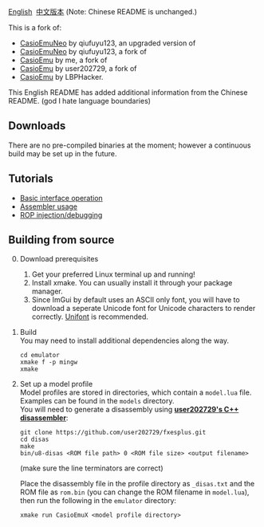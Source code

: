 [English](./README.md)&nbsp; [中文版本](docs/README_zh.md)
(Note: Chinese README is unchanged.)

This is a fork of:
- [CasioEmuNeo](https://github.com/qiufuyu123/CasioEmuNeo) by qiufuyu123, an upgraded version of
- [CasioEmuNeo](https://github.com/qiufuyu123/CasioEmuX) by qiufuyu123, a fork of
- [CasioEmu](https://github.com/gamingwithevets/CasioEmu) by me, a fork of
- [CasioEmu](https://github.com/user202729/CasioEmu) by user202729, a fork of
- [CasioEmu](https://github.com/LBPHacker/CasioEmu) by LBPHacker.

This English README has added additional information from the Chinese README. (god I hate language boundaries)

## Downloads
There are no pre-compiled binaries at the moment; however a continuous build may be set up in the future.

## Tutorials
- [Basic interface operation](./docs/intro_ui.md)
- [Assembler usage](./docs/intro_asm.md)
- [ROP injection/debugging](./docs/intro_rop.md)

## Building from source
0. Download prerequisites
   1. Get your preferred Linux terminal up and running!
   2. Install xmake. You can usually install it through your package manager.
   3. Since ImGui by default uses an ASCII only font, you will have to download a seperate Unicode font for Unicode characters to render correctly. [Unifont](https://unifoundry.com/pub/unifont/) is recommended.
1. Build  
   You may need to install additional dependencies along the way.
   ```shell
   cd emulator
   xmake f -p mingw
   xmake
   ```
2. Set up a model profile  
   Model profiles are stored in directories, which contain a `model.lua` file. Examples can be found in the `models` directory.  
   You will need to generate a disassembly using [**user202729's C++ disassembler**](https://github.com/user202729/fxesplus/tree/master/disas):
   ```shell
   git clone https://github.com/user202729/fxesplus.git
   cd disas
   make
   bin/u8-disas <ROM file path> 0 <ROM file size> <output filename>
   ```
   (make sure the line terminators are correct)

   Place the disassembly file in the profile directory as `_disas.txt` and the ROM file as `rom.bin` (you can change the ROM filename in `model.lua`), then run the following in the `emulator` directory:
   ```shell
   xmake run CasioEmuX <model profile directory>
   ```
